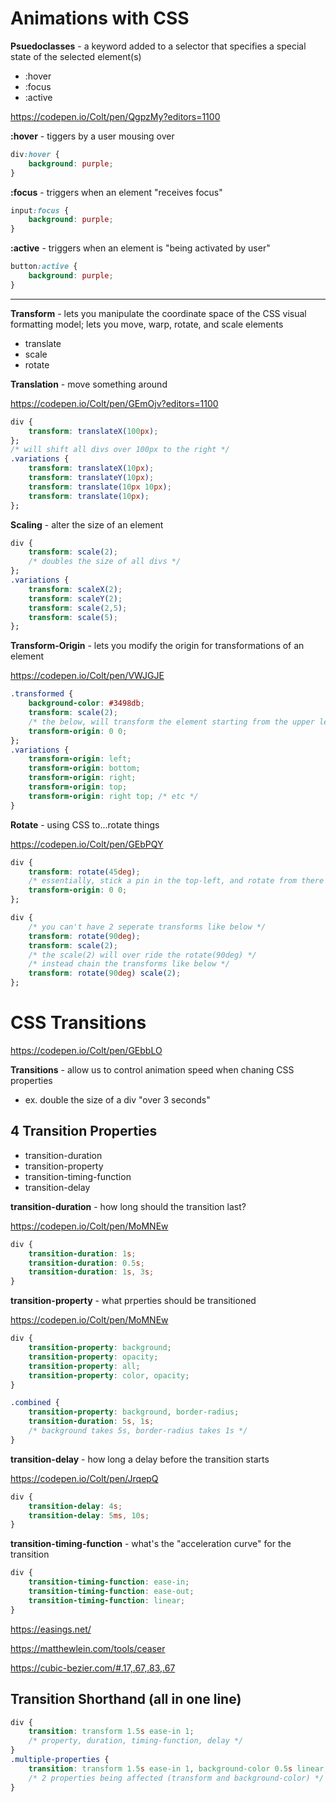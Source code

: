 # Animations with CSS
**Psuedoclasses** - a keyword added to a selector that specifies a special state of the selected element(s)
* :hover
* :focus
* :active

https://codepen.io/Colt/pen/QgpzMy?editors=1100

**:hover** - tiggers by a user mousing over
```CSS
div:hover {
    background: purple;
}
```

**:focus** - triggers when an element "receives focus"
```CSS
input:focus {
    background: purple;
}
```

**:active** - triggers when an element is "being activated by user"
```CSS
button:active {
    background: purple;
}
```
***

**Transform** - lets you manipulate the coordinate space of the CSS visual formatting model; lets you move, warp, rotate, and scale elements
* translate
* scale
* rotate

**Translation** - move something around

https://codepen.io/Colt/pen/GEmOjv?editors=1100
```CSS
div {
    transform: translateX(100px);
};
/* will shift all divs over 100px to the right */
.variations {
    transform: translateX(10px);
    transform: translateY(10px);
    transform: translate(10px 10px);
    transform: translate(10px);
};
```
**Scaling** - alter the size of an element
```CSS
div {
    transform: scale(2);
    /* doubles the size of all divs */
};
.variations {
    transform: scaleX(2);
    transform: scaleY(2);
    transform: scale(2,5);
    transform: scale(5);
};
```
**Transform-Origin** - lets you modify the origin for transformations of an element

https://codepen.io/Colt/pen/VWJGJE

```CSS
.transformed {
    background-color: #3498db;
    transform: scale(2);
    /* the below, will transform the element starting from the upper left-hand corner. "Cements the element by the upper left-hand corner" */
    transform-origin: 0 0;
};
.variations {
    transform-origin: left;
    transform-origin: bottom;
    transform-origin: right;
    transform-origin: top;
    transform-origin: right top; /* etc */
}
```

**Rotate** - using CSS to...rotate things

https://codepen.io/Colt/pen/GEbPQY

```CSS
div {
    transform: rotate(45deg);
    /* essentially, stick a pin in the top-left, and rotate from there rather than the default (center) */
    transform-origin: 0 0;
};
```
```CSS
div {
    /* you can't have 2 seperate transforms like below */
    transform: rotate(90deg);
    transform: scale(2);
    /* the scale(2) will over ride the rotate(90deg) */
    /* instead chain the transforms like below */
    transform: rotate(90deg) scale(2);
};
```

# CSS Transitions
https://codepen.io/Colt/pen/GEbbLO

**Transitions** - allow us to control animation speed when chaning CSS properties
* ex. double the size of a div "over 3 seconds"

## 4 Transition Properties
* transition-duration
* transition-property
* transition-timing-function
* transition-delay

**transition-duration** - how long should the transition last?

https://codepen.io/Colt/pen/MoMNEw
```CSS
div {
    transition-duration: 1s;
    transition-duration: 0.5s;
    transition-duration: 1s, 3s;
}
```
**transition-property** - what prperties should be transitioned

https://codepen.io/Colt/pen/MoMNEw
```CSS
div {
    transition-property: background;
    transition-property: opacity;
    transition-property: all;
    transition-property: color, opacity;
}
```
```CSS
.combined {
    transition-property: background, border-radius;
    transition-duration: 5s, 1s;
    /* background takes 5s, border-radius takes 1s */
}
```


**transition-delay** - how long a delay before the transition starts

https://codepen.io/Colt/pen/JrqepQ
```CSS
div {
    transition-delay: 4s;    
    transition-delay: 5ms, 10s;    
}
```

**transition-timing-function** - what's the "acceleration curve" for the transition

```CSS
div {
    transition-timing-function: ease-in;
    transition-timing-function: ease-out;
    transition-timing-function: linear;
}
```

https://easings.net/

https://matthewlein.com/tools/ceaser

https://cubic-bezier.com/#.17,.67,.83,.67

## Transition Shorthand (all in one line)
```CSS
div {
    transition: transform 1.5s ease-in 1;
    /* property, duration, timing-function, delay */
}
.multiple-properties {
    transition: transform 1.5s ease-in 1, background-color 0.5s linear;
    /* 2 properties being affected (transform and background-color) */
}
```


